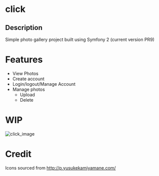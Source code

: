 # click

## Description

Simple photo gallery project built using Symfony 2 (current version PR9)

# Features

 - View Photos
 - Create account
 - Login/logout/Manage Account
 - Manage photos
    - Upload
    - Delete
 
# WIP

![click_image](https://github.com/dsyph3r/click/raw/master/screenshots/gallery-view.png)

# Credit

Icons sourced from http://p.yusukekamiyamane.com/